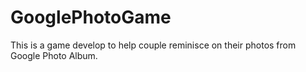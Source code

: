# GooglePhotoGame
This is a game develop to help couple reminisce on their photos from Google Photo Album.  
